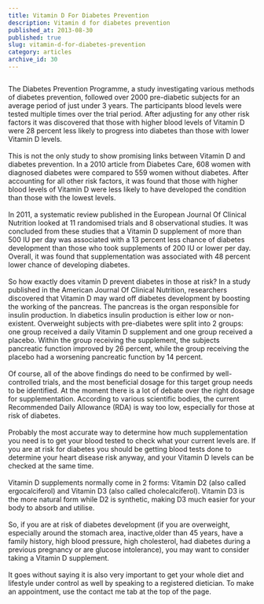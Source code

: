 ```yaml
---
title: Vitamin D For Diabetes Prevention
description: Vitamin d for diabetes prevention
published_at: 2013-08-30
published: true
slug: vitamin-d-for-diabetes-prevention
category: articles
archive_id: 30
---
```


<div><img src="/assets/images/articles/diabetes_600x450_1.jpg" alt=""><p class="caption"></p>The Diabetes Prevention Programme, a study investigating various methods of diabetes prevention, followed over 2000 pre-diabetic subjects for an average period of just under 3 years. The participants blood levels were tested multiple times over the trial period. After adjusting for any other risk factors it was discovered that those with higher blood levels of Vitamin D were 28 percent less likely to progress into diabetes than those with lower Vitamin D levels.<br><br>
This is not the only study to show promising links between Vitamin D and diabetes prevention. In a 2010 article from Diabetes Care, 608 women with diagnosed diabetes were compared to 559 women without diabetes. After accounting for all other risk factors, it was found that those with higher blood levels of Vitamin D were less likely to have developed the condition than those with the lowest levels.<br><br>
In 2011, a systematic review published in the European Journal Of Clinical Nutrition looked at 11 randomised trials and 8 observational studies. It was concluded from these studies that a Vitamin D supplement of more than 500 IU per day was associated with a 13 percent less chance of diabetes development than those who took supplements of 200 IU or lower per day. Overall, it was found that supplementation was associated with 48 percent lower chance of developing diabetes. <br><br>
So how exactly does vitamin D prevent diabetes in those at risk? In a study published in the American Journal Of Clinical Nutrition, researchers discovered that Vitamin D may ward off diabetes development by boosting the working of the pancreas. The pancreas is the organ responsible for insulin production. In diabetics insulin production is either low or non-existent. Overweight subjects with pre-diabetes were split into 2 groups: one group received a daily Vitamin D supplement and one group received a placebo. Within the group receiving the supplement, the subjects pancreatic function improved by 26 percent, while the group receiving the placebo had a worsening pancreatic function by 14 percent.<br><br>
Of course, all of the above findings do need to be confirmed by well-controlled trials, and the most beneficial dosage for this target group needs to be identified. At the moment there is a lot of debate over the right dosage for supplementation. According to various scientific bodies, the current Recommended Daily Allowance (RDA) is way too low, especially for those at risk of diabetes.<br><br>
Probably the most accurate way to determine how much supplementation you need is to get your blood tested to check what your current levels are. If you are at risk for diabetes you should be getting blood tests done to determine your heart disease risk anyway, and your Vitamin D levels can be checked at the same time.<br><br>
Vitamin D supplements normally come in 2 forms: Vitamin D2 (also called ergocalciferol) and Vitamin D3 (also called cholecalciferol). Vitamin D3 is the more natural form while D2 is synthetic, making D3 much easier for your body to absorb and utilise.<br><br>
So, if you are at risk of diabetes development (if you are overweight, especially around the stomach area, inactive,older than 45 years, have a family history, high blood pressure, high cholesterol, had diabetes during a previous pregnancy or are glucose intolerance), you may want to consider taking a Vitamin D supplement. <br><br>
It goes without saying it is also very important to get your whole diet and lifestyle under control as well by speaking to a registered dietician. To make an appointment, use the contact me tab at the top of the page.</div>